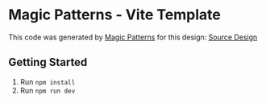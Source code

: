 # Magic Patterns - Vite Template

This code was generated by [Magic Patterns](https://magicpatterns.com) for this design: [Source Design](https://magicpatterns.com/c/gkjkzvhuvmw6zfsxf4s8gx)

## Getting Started

1. Run `npm install`
2. Run `npm run dev`
